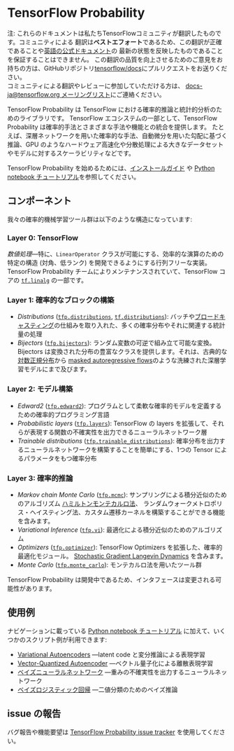 # TensorFlow Probability


注: これらのドキュメントは私たちTensorFlowコミュニティが翻訳したものです。コミュニティによる
翻訳は**ベストエフォート**であるため、この翻訳が正確であることや[英語の公式ドキュメント](https://www.tensorflow.org/?hl=en)の
最新の状態を反映したものであることを保証することはできません。
この翻訳の品質を向上させるためのご意見をお持ちの方は、GitHubリポジトリ[tensorflow/docs](https://github.com/tensorflow/docs)にプルリクエストをお送りください。
\
コミュニティによる翻訳やレビューに参加していただける方は、
[docs-ja@tensorflow.org メーリングリスト](https://groups.google.com/a/tensorflow.org/forum/#!forum/docs-ja)にご連絡ください。  

TensorFlow Probability は TensorFlow における確率的推論と統計的分析のためのライブラリです。
TensorFlow エコシステムの一部として、TensorFlow Probability は確率的手法とさまざまな手法や機能との統合を提供します。
たとえば、深層ネットワークを用いた確率的な手法、自動微分を用いた勾配に基づく推論、GPU のようなハードウェア高速化や分散処理による大きなデータセットやモデルに対するスケーラビリティなどです。

TensorFlow Probability を始めるためには、[インストールガイド](./install) や
[Python notebook チュートリアル](https://github.com/tensorflow/probability/blob/master/tensorflow_probability/examples/jupyter_notebooks/)を参照してください。

## コンポーネント

我々の確率的機械学習ツール群は以下のような構造になっています:

### Layer 0: TensorFlow

*数値処理*—特に、`LinearOperator`
クラスが可能にする、効率的な演算のための特定の構造 (対角、低ランク) を開発できるようにする行列フリーな実装。 
TensorFlow Probability チームによりメンテナンスされていて、TensorFlow コアの [`tf.linalg`](https://github.com/tensorflow/tensorflow/tree/master/tensorflow/python/ops/linalg) の一部です。

### Layer 1: 確率的なブロックの構築

* *Distributions* ([`tfp.distributions`](https://github.com/tensorflow/probability/tree/master/tensorflow_probability/python/distributions),
  [`tf.distributions`](https://github.com/tensorflow/tensorflow/tree/master/tensorflow/python/ops/distributions)):
  バッチや[ブロードキャスティング](https://docs.scipy.org/doc/numpy-1.14.0/user/basics.broadcasting.html)の仕組みを取り入れた、多くの確率分布やそれに関連する統計量の処理
* *Bijectors* ([`tfp.bijectors`](https://github.com/tensorflow/probability/tree/master/tensorflow_probability/python/bijectors)):
  ランダム変数の可逆で組み立て可能な変換。 Bijectors は変換された分布の豊富なクラスを提供します。それは、古典的な
  [対数正規分布](https://en.wikipedia.org/wiki/Log-normal_distribution)から
  [masked autoregressive flows](https://arxiv.org/abs/1705.07057)のような洗練された深層学習モデルにまで及びます。

### Layer 2: モデル構築

*   *Edward2*
    ([`tfp.edward2`](https://github.com/tensorflow/probability/tree/master/tensorflow_probability/python/edward2)):
    プログラムとして柔軟な確率的モデルを定義するための確率的プログラミング言語
*   *Probabilistic layers*
    ([`tfp.layers`](https://github.com/tensorflow/probability/tree/master/tensorflow_probability/python/layers)):
    TensorFlow の layers を拡張して、それらが表現する関数の不確実性を出力できるニューラルネットワーク層
*   *Trainable distributions*
    ([`tfp.trainable_distributions`](https://github.com/tensorflow/probability/blob/master/tensorflow_probability/python/trainable_distributions)):
    確率分布を出力するニューラルネットワークを構築することを簡単にする、1つの Tensor によるパラメータをもつ確率分布

### Layer 3: 確率的推論

*   *Markov chain Monte Carlo*
    ([`tfp.mcmc`](https://github.com/tensorflow/probability/tree/master/tensorflow_probability/python/mcmc)):
    サンプリングによる積分近似のためのアルゴリズム
    [ハミルトンモンテカルロ法](https://en.wikipedia.org/wiki/Hamiltonian_Monte_Carlo)、
    ランダムウォークメトロポリス・ヘイスティング法、カスタム遷移カーネルを構築することができる機能を含みます。
*   *Variational Inference*
    ([`tfp.vi`](https://github.com/tensorflow/probability/tree/master/tensorflow_probability/python/vi)):
    最適化による積分近似のためのアルゴリズム
*   *Optimizers*
    ([`tfp.optimizer`](https://github.com/tensorflow/probability/tree/master/tensorflow_probability/python/optimizer)):
    TensorFlow Optimizers を拡張した、確率的最適化モジュール。
    [Stochastic Gradient Langevin Dynamics](http://www.icml-2011.org/papers/398_icmlpaper.pdf) を含みます。
*   *Monte Carlo*
    ([`tfp.monte_carlo`](https://github.com/tensorflow/probability/blob/master/tensorflow_probability/python/monte_carlo)):
    モンテカルロ法を用いたツール群

TensorFlow Probability は開発中であるため、インタフェースは変更される可能性があります。

## 使用例

ナビゲーションに載っている [Python notebook チュートリアル](https://github.com/tensorflow/probability/blob/master/tensorflow_probability/examples/jupyter_notebooks/)
に加えて、いくつかのスクリプト例が利用できます:

* [Variational Autoencoders](https://github.com/tensorflow/probability/tree/master/tensorflow_probability/examples/vae.py)
  —latent code と変分推論による表現学習
* [Vector-Quantized Autoencoder](https://github.com/tensorflow/probability/tree/master/tensorflow_probability/examples/vq_vae.py)
  —ベクトル量子化による離散表現学習
* [ベイズニューラルネットワーク](https://github.com/tensorflow/probability/tree/master/tensorflow_probability/examples/bayesian_neural_network.py)
  —重みの不確実性を出力するニューラルネットワーク
* [ベイズロジスティック回帰](https://github.com/tensorflow/probability/tree/master/tensorflow_probability/examples/logistic_regression.py)
  —二値分類のためのベイズ推論

## issue の報告

バグ報告や機能要望は
[TensorFlow Probability issue tracker](https://github.com/tensorflow/probability/issues) を使用してください。
